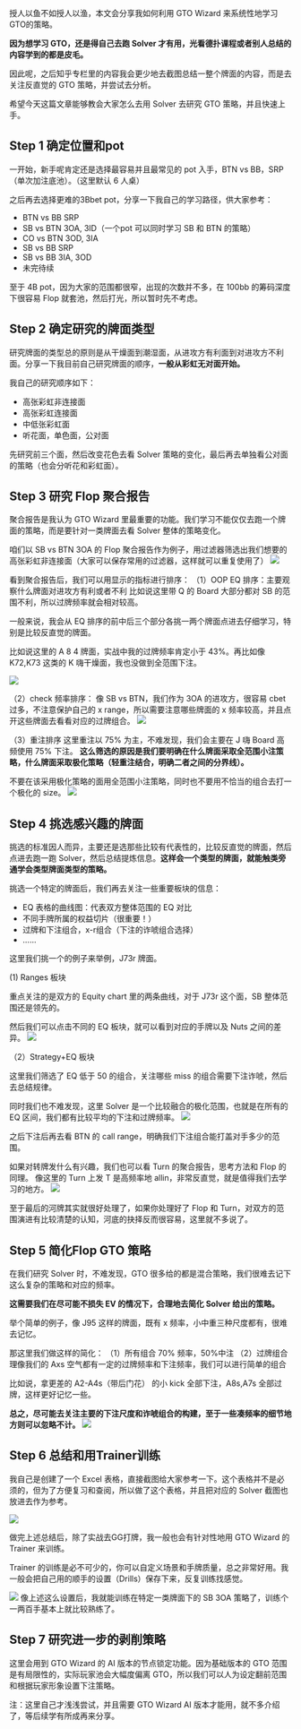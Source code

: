 授人以鱼不如授人以渔，本文会分享我如何利用 GTO Wizard 来系统性地学习 GTO的策略。 

**因为想学习 GTO，还是得自己去跑 Solver 才有用，光看德扑课程或者别人总结的内容学到的都是皮毛。**

因此呢，之后知乎专栏里的内容我会更少地去截图总结一整个牌面的内容，而是去关注反直觉的 GTO 策略，并尝试去分析。

希望今天这篇文章能够教会大家怎么去用 Solver 去研究 GTO 策略，并且快速上手。 
## Step 1 确定位置和pot

一开始，新手呢肯定还是选择最容易并且最常见的 pot 入手，BTN vs BB，SRP（单次加注底池）。（这里默认 6 人桌）

之后再去选择更难的3Bbet pot，分享一下我自己的学习路径，供大家参考：
- BTN vs BB SRP
- SB vs BTN 3OA, 3ID（一个pot 可以同时学习 SB 和 BTN 的策略）
- CO vs BTN 3OD, 3IA 
- SB vs BB SRP
- SB vs BB 3IA, 3OD
- 未完待续

至于 4B pot，因为大家的范围都很窄，出现的次数并不多，在 100bb 的筹码深度下很容易 Flop 就套池，然后打光，所以暂时先不考虑。 

## Step 2 确定研究的牌面类型 

研究牌面的类型总的原则是从干燥面到潮湿面，从进攻方有利面到对进攻方不利面。分享一下我目前自己研究牌面的顺序，**一般从彩虹无对面开始。** 

我自己的研究顺序如下：
- 高张彩虹非连接面
- 高张彩虹连接面
- 中低张彩虹面 
- 听花面，单色面，公对面

先研究前三个面，然后改变花色去看 Solver 策略的变化，最后再去单独看公对面的策略（也会分听花和彩虹面）。 
## Step 3 研究 Flop 聚合报告 

聚合报告是我认为 GTO Wizard 里最重要的功能。我们学习不能仅仅去跑一个牌面的策略，而是要针对一类牌面去看 Solver 整体的策略变化。 

咱们以 SB vs BTN 3OA 的 Flop 聚合报告作为例子，用过滤器筛选出我们想要的高张彩虹非连接面（大家可以保存常用的过滤器，这样就可以重复使用了）
![](https://image-upload-1307521651.cos.ap-nanjing.myqcloud.com/picture_upload/20240402123332.png)

看到聚合报告后，我们可以用显示的指标进行排序：
（1）OOP EQ 排序：主要观察什么牌面对进攻方有利或者不利 
比如说这里带 Q 的 Board 大部分都对 SB 的范围不利，所以过牌频率就会相对较高。

一般来说，我会从 EQ 排序的前中后三个部分各挑一两个牌面点进去仔细学习，特别是比较反直觉的牌面。

比如说这里的 A 8 4 牌面，实战中我的过牌频率肯定小于 43%。再比如像 K72,K73 这类的 K 嗨干燥面，我也没做到全范围下注。 

![](https://image-upload-1307521651.cos.ap-nanjing.myqcloud.com/picture_upload/20240402125256.png)

（2）check 频率排序：
像 SB vs BTN，我们作为 3OA 的进攻方，很容易 cbet 过多，不注意保护自己的 x range，所以需要注意哪些牌面的 x 频率较高，并且点开这些牌面去看看对应的过牌组合。 
![](https://image-upload-1307521651.cos.ap-nanjing.myqcloud.com/picture_upload/20240402125145.png)

（3）重注排序 
这里重注以 75% 为主，不难发现，我们会主要在 J 嗨 Board 高频使用 75% 下注。 
**这么筛选的原因是我们要明确在什么牌面采取全范围小注策略，什么牌面采取极化策略（轻重注结合，明确二者之间的分界线）。** 

不要在该采用极化策略的面用全范围小注策略，同时也不要用不恰当的组合去打一个极化的 size。 
![](https://image-upload-1307521651.cos.ap-nanjing.myqcloud.com/picture_upload/20240402125349.png)


## Step 4 挑选感兴趣的牌面

挑选的标准因人而异，主要还是选那些比较有代表性的，比较反直觉的牌面，然后点进去跑一跑 Solver，然后总结提炼信息。**这样会一个类型的牌面，就能触类旁通学会类型牌面类型的策略。**

挑选一个特定的牌面后，我们再去关注一些重要板块的信息：
- EQ 表格的曲线图：代表双方整体范围的 EQ 对比
- 不同手牌所属的权益切片（很重要！）
- 过牌和下注组合，x-r组合（下注的诈唬组合选择）
- ......

这里我们挑一个的例子来举例，J73r 牌面。

(1) Ranges 板块

重点关注的是双方的 Equity chart 里的两条曲线，对于 J73r 这个面，SB 整体范围还是领先的。 

然后我们可以点击不同的 EQ 板块，就可以看到对应的手牌以及 Nuts 之间的差异。
![](https://image-upload-1307521651.cos.ap-nanjing.myqcloud.com/picture_upload/20240402143928.png)

（2）Strategy+EQ 板块 

这里我们筛选了 EQ 低于 50 的组合，关注哪些 miss 的组合需要下注诈唬，然后去总结规律。 

同时我们也不难发现，这里 Solver 是一个比较融合的极化范围，也就是在所有的 EQ 区间，我们都有比较平均的下注和过牌频率。
![](https://image-upload-1307521651.cos.ap-nanjing.myqcloud.com/picture_upload/20240402144250.png)

之后下注后再去看 BTN 的 call range，明确我们下注组合能打盖对手多少的范围。

如果对转牌发什么有兴趣，我们也可以看 Turn 的聚合报告，思考方法和 Flop 的同理。 像这里的 Turn 上发 T 是高频率地 allin，非常反直觉，就是值得我们去学习的地方。
![](https://image-upload-1307521651.cos.ap-nanjing.myqcloud.com/picture_upload/20240402150912.png)

至于最后的河牌其实就很好处理了，如果你处理好了 Flop 和 Turn，对双方的范围演进有比较清楚的认知，河底的抉择反而很容易，这里就不多说了。 
## Step 5 简化Flop GTO 策略

在我们研究 Solver 时，不难发现，GTO 很多给的都是混合策略，我们很难去记下这么复杂的策略和对应的频率。 

**这需要我们在尽可能不损失 EV 的情况下，合理地去简化 Solver 给出的策略。**

举个简单的例子，像 J95 这样的牌面，既有 x 频率，小中重三种尺度都有，很难去记忆。 

那这里我们做这样的简化：
（1）所有组合 70% 频率，50%中注
（2）过牌组合理像我们的 Axs 空气都有一定的过牌频率和下注频率，我们可以进行简单的组合

比如说，拿更差的 A2-A4s（带后门花） 的小 kick 全部下注，A8s,A7s 全部过牌，这样更好记忆一些。 

**总之，尽可能去关注主要的下注尺度和诈唬组合的构建，至于一些凑频率的细节地方则可以忽略不计。**
![](https://image-upload-1307521651.cos.ap-nanjing.myqcloud.com/picture_upload/20240402151357.png)
## Step 6 总结和用Trainer训练

我自己是创建了一个 Excel 表格，直接截图给大家参考一下。这个表格并不是必须的，但为了方便复习和查阅，所以做了这个表格，并且把对应的 Solver 截图也放进去作为参考。 

![](https://image-upload-1307521651.cos.ap-nanjing.myqcloud.com/picture_upload/20240402153818.png)


做完上述总结后，除了实战去GG打牌，我一般也会有针对性地用 GTO Wizard 的 Trainer 来训练。

Trainer 的训练是必不可少的，你可以自定义场景和手牌质量，总之非常好用。我一般会把自己用的顺手的设置（Drills）保存下来，反复训练找感觉。 

![](https://image-upload-1307521651.cos.ap-nanjing.myqcloud.com/picture_upload/20240402154107.png)
像上述这么设置后，我就能训练在特定一类牌面下的 SB 3OA 策略了，训练个一两百手基本上就比较熟练了。 

## Step 7 研究进一步的剥削策略

这里会用到 GTO Wizard 的 AI 版本的节点锁定功能。因为基础版本的 GTO 范围是有局限性的，实际玩家池会大幅度偏离 GTO，所以我们可以人为设定翻前范围和根据玩家形象设置下注策略。 

注：这里自己才浅浅尝试，并且需要 GTO Wizard AI 版本才能用，就不多介绍了，等后续学有所成再来分享。 






